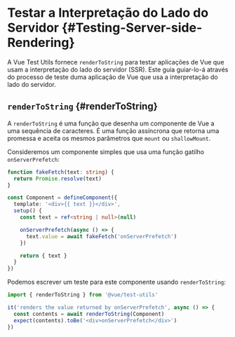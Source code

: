 # Testar a Interpretação do Lado do Servidor {#Testing-Server-side-Rendering}

A Vue Test Utils fornece `renderToString` para testar aplicações de Vue que usam a interpretação do lado do servidor (SSR). Este guia guiar-lo-á através do processo de teste duma aplicação de Vue que usa a interpretação do lado do servidor.

## `renderToString` {#renderToString}

A `renderToString` é uma função que desenha um componente de Vue a uma sequência de caracteres. É uma função assíncrona que retorna uma promessa e aceita os mesmos parâmetros que `mount` ou `shallowMount`.

Consideremos um componente simples que usa uma função gatilho `onServerPrefetch`:

```ts
function fakeFetch(text: string) {
  return Promise.resolve(text)
}

const Component = defineComponent({
  template: '<div>{{ text }}</div>',
  setup() {
    const text = ref<string | null>(null)

    onServerPrefetch(async () => {
      text.value = await fakeFetch('onServerPrefetch')
    })

    return { text }
  }
})
```

Podemos escrever um teste para este componente usando `renderToString`:

```ts
import { renderToString } from '@vue/test-utils'

it('renders the value returned by onServerPrefetch', async () => {
  const contents = await renderToString(Component)
  expect(contents).toBe('<div>onServerPrefetch</div>')
})
```
